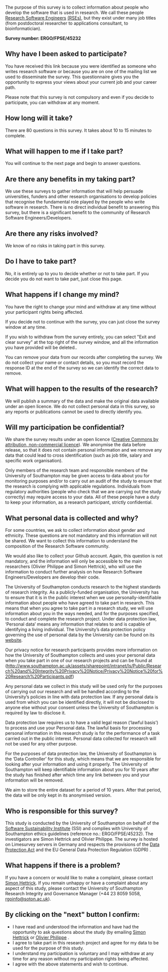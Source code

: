 The purpose of this survey is to collect information about people who develop the software that is used in research. We call these people [Research Software Engineers](https://www.software.ac.uk/blog/2016-11-17-not-so-brief-history-research-software-engineers) [(RSEs)](https://www.software.ac.uk/blog/2016-11-17-not-so-brief-history-research-software-engineers), but they exist under many job titles (from postdoctoral researcher to applications consultant, to bioinformatician).



**Survey number: ERGO/FPSE/45232**

Why have I been asked to participate?
----------------------------------

You have received this link because you were identified as someone who writes research software or because you are on one of the mailing list we used to disseminate the survey. This questionnaire gives you the opportunity to express your views about your current job and your career path.

Please note that this survey is not compulsory and even if you decide to participate, you can withdraw at any moment.


How long will it take?
----------------------

There are 80 questions in this survey. It takes about 10 to 15 minutes to complete.

What will happen to me if I take part?
--------------------------------------

You will continue to the next page and begin to answer questions.

Are there any benefits in my taking part?
-----------------------------------------

We use these surveys to gather information that will help persuade universities, funders and other research organisations to develop policies that recognise the fundamental role played by the people who write software in research. There is no direct individual benefit to answering this survey, but there is a significant benefit to the community of Research Software Engineers/Developers.

Are there any risks involved?
-----------------------------

We know of no risks in taking part in this survey.

Do I have to take part?
-----------------------

No, it is entirely up to you to decide whether or not to take part. If you decide you do not want to take part, just close this page.

What happens if I change my mind?
---------------------------------

You have the right to change your mind and withdraw at any time without your participant rights being affected.

If you decide not to continue with the survey, you can just close the survey window at any time.

If you wish to withdraw from the survey entirely, you can select "Exit and clear survey" at the top right of the survey window, and all the information you have provided will be deleted..

You can remove your data from our records after completing the survey. We do not collect your name or contact details, so you must record the response ID at the end of the survey so we can identify the correct data to remove.

What will happen to the results of the research?
------------------------------------------------

We will publish a summary of the data and make the original data available under an open licence. We do not collect personal data in this survey, so any reports or publications cannot be used to  directly identify you.


Will my participation be confidential?
--------------------------------------

We share the survey results under an open licence ([Creative Commons by attribution, non-commercial licence](https://creativecommons.org/licenses/by-nc/2.5/scotland/)). We anonymise the data before release, so that it does not contain personal information and we remove any data that could lead to cross identification (such as job title, salary and specific work organisation). 

Only members of the research team and responsible members of the University of Southampton may be given access to data about you for monitoring purposes and/or to carry out an audit of the study to ensure that the research is complying with applicable regulations. Individuals from regulatory authorities (people who check that we are carrying out the study correctly) may require access to your data. All of these people have a duty to keep your information, as a research participant, strictly confidential.


What personal data is collected and why?
--------------------------------

For some countries, we ask to collect information about gender and ethnicity. These questions are not mandatory and this information will not be shared. We want to collect this information to understand the composition of the Research Software community. 

We would also like to collect your Github account. Again, this question is not mandatory, and the information will only be accessible to the main researchers (Olivier Philippe and Simon Hettrick), who will use the information to conduct further analysis on how Research Software Engineers/Developers are develop their code.

The University of Southampton conducts research to the highest standards of research integrity. As a publicly-funded organisation, the University has to ensure that it is in the public interest when we use personally-identifiable information about people who have agreed to take part in research.  This means that when you agree to take part in a research study, we will use information about you in the ways needed, and for the purposes specified, to conduct and complete the research project. Under data protection law, ‘Personal data’ means any information that relates to and is capable of identifying a living individual. The University’s data protection policy governing the use of personal data by the University can be found on its [website](https://www.southampton.ac.uk/legalservices/what-we-do/data-protection-and-foi.page). 

Our privacy notice for research participants provides more information on how the University of Southampton collects and uses your personal data when you take part in one of our research projects and can be found at (http://www.southampton.ac.uk/assets/sharepoint/intranet/ls/Public/Research%20and%20Integrity%20Privacy%20Notice/Privacy%20Notice%20for%20Research%20Participants.pdf)

Any personal data we collect in this study will be used only for the purposes of carrying out our research and will be handled according to the University’s policies in line with data protection law. If any personal data is used from which you can be identified directly, it will not be disclosed to anyone else without your consent unless the University of Southampton is required by law to disclose it. 

Data protection law requires us to have a valid legal reason (‘lawful basis’) to process and use your Personal data. The lawful basis for processing personal information in this research study is for the performance of a task carried out in the public interest. Personal data collected for research will not be used for any other purpose.

For the purposes of data protection law, the University of Southampton is the ‘Data Controller’ for this study, which means that we are responsible for looking after your information and using it properly. The University of Southampton will keep identifiable information about you for 10 years after the study has finished after which time any link between you and your information will be removed.

We aim to store the entire dataset for a period of 10 years. After that period, the data will be only kept in its anonymised version. 

Who is responsible for this survey?
-----------------------------------

This study is conducted by the University of Southampton on behalf of the [Software Sustainability Institute](http://software.ac.uk/) (SSI) and complies with University of Southampton ethics guidelines (reference no.: ERGO/FPSE/45232). The investigators are Simon Hettrick and Olivier Philippe. The survey is hosted on Limesurvey servers in Germany and respects the provisions of the [Data Protection Act](https://www.gov.uk/data-protection/the-data-protection-act) and the EU General Data Protection Regulation (GDPR) .

What happens if there is a problem?
-----------------------------------

If you have a concern or would like to make a complaint, please contact [Simon Hettrick](mailto:s.hettrick@software.ac.uk).
If you remain unhappy or have a complaint about any aspect of this study, please contact the University of Southampton Research Integrity and Governance Manager (+44 23 8059 5058, rgoinfo@soton.ac.uk).



By clicking on the "next" button I confirm:
-------------------------------------------

*   I have read and understood the information and have had the opportunity to ask questions about the study (by emailing [Simon Hettrick](mailto:s.hettrick@software.ac.uk) or [Olivier Philippe](mailto:orp2c15@soton.ac.uk) .
*   I agree to take part in this research project and agree for my data to be used for the purpose of this study.
*   I understand my participation is voluntary and I may withdraw at any time for any reason without my participation rights being affected.
*   I agree with the above statements and wish to continue.

